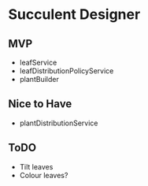 # Succulent Designer

## MVP
* leafService
* leafDistributionPolicyService
* plantBuilder

## Nice to Have
*  plantDistributionService

## ToDO
* Tilt leaves
* Colour leaves?


